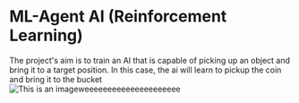 # ML-Agent AI (Reinforcement Learning)
The project's aim is to train an AI that is capable of picking up an object and 
bring it to a target position. In this case, the ai will learn to pickup the coin and bring it to the bucket<br/>
![This is an image](https://myoctocat.com/assets/images/base-octocat.svg)weeeeeeeeeeeeeeeeeeeee